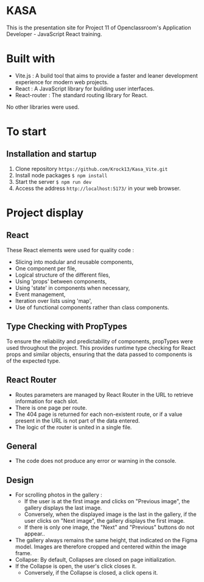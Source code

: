 # KASA

This is the presentation site for Project 11 of Openclassroom's Application Developer - JavaScript React training.

# Built with

- Vite.js : A build tool that aims to provide a faster and leaner development experience for modern web projects.
- React : A JavaScript library for building user interfaces.
- React-router : The standard routing library for React.

No other libraries were used.

# To start

## Installation and startup

1. Clone repository `https://github.com/Krock13/Kasa_Vite.git`
2. Install node packages `$ npm install`
3. Start the server `$ npm run dev`
4. Access the address `http://localhost:5173/` in your web browser.

# Project display

## React

These React elements were used for quality code :

- Slicing into modular and reusable components,
- One component per file,
- Logical structure of the different files,
- Using 'props' between components,
- Using 'state' in components when necessary,
- Event management,
- Iteration over lists using 'map',
- Use of functional components rather than class components.

## Type Checking with PropTypes

To ensure the reliability and predictability of components, propTypes were used throughout the project. This provides runtime type checking for React props and similar objects, ensuring that the data passed to components is of the expected type.

## React Router

- Routes parameters are managed by React Router in the URL to retrieve information for each slot.
- There is one page per route.
- The 404 page is returned for each non-existent route, or if a value present in the URL is not part of the data entered.
- The logic of the router is united in a single file.

## General

- The code does not produce any error or warning in the console.

## Design

- For scrolling photos in the gallery :
  - If the user is at the first image and clicks on "Previous image", the gallery displays the last image.
  - Conversely, when the displayed image is the last in the gallery, if the user clicks on "Next image", the gallery displays the first image.
  - If there is only one image, the "Next" and "Previous" buttons do not appear..
- The gallery always remains the same height, that indicated on the Figma model. Images are therefore cropped and centered within the image frame.
- Collapse: By default, Collapses are closed on page initialization.
- If the Collapse is open, the user's click closes it.
  - Conversely, if the Collapse is closed, a click opens it.
